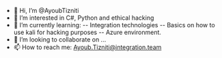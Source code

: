 - 👋 Hi, I’m @AyoubTizniti
- 👀 I’m interested in C#, Python and ethical hacking
- 🌱 I’m currently learning: 
-- Integration technologies
-- Basics on how to use kali for hacking purposes
-- Azure environment. 
- 💞️ I’m looking to collaborate on ...
- 📫 How to reach me: Ayoub.Tizniti@integration.team

<!---
AyoubTizniti/AyoubTizniti is a ✨ special ✨ repository because its `README.md` (this file) appears on your GitHub profile.
You can click the Preview link to take a look at your changes.
--->
